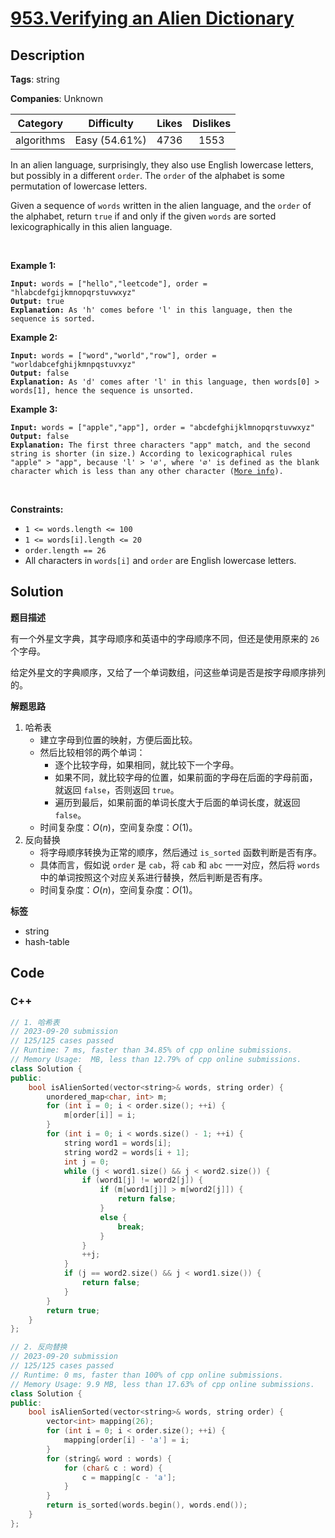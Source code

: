 # [953.Verifying an Alien Dictionary](https://leetcode.com/problems/verifying-an-alien-dictionary/description/)

## Description

**Tags**: string

**Companies**: Unknown

|  Category  |  Difficulty   | Likes | Dislikes |
| :--------: | :-----------: | :---: | :------: |
| algorithms | Easy (54.61%) | 4736  |   1553   |

<p>In an alien language, surprisingly, they also use English lowercase letters, but possibly in a different <code>order</code>. The <code>order</code> of the alphabet is some permutation of lowercase letters.</p>
<p>Given a sequence of <code>words</code> written in the alien language, and the <code>order</code> of the alphabet, return <code>true</code> if and only if the given <code>words</code> are sorted lexicographically in this alien language.</p>
<p>&nbsp;</p>
<p><strong class="example">Example 1:</strong></p>
<pre><code><strong>Input:</strong> words = [&quot;hello&quot;,&quot;leetcode&quot;], order = &quot;hlabcdefgijkmnopqrstuvwxyz&quot;
<strong>Output:</strong> true
<strong>Explanation: </strong>As &#39;h&#39; comes before &#39;l&#39; in this language, then the sequence is sorted.</code></pre>
<p><strong class="example">Example 2:</strong></p>
<pre><code><strong>Input:</strong> words = [&quot;word&quot;,&quot;world&quot;,&quot;row&quot;], order = &quot;worldabcefghijkmnpqstuvxyz&quot;
<strong>Output:</strong> false
<strong>Explanation: </strong>As &#39;d&#39; comes after &#39;l&#39; in this language, then words[0] &gt; words[1], hence the sequence is unsorted.</code></pre>
<p><strong class="example">Example 3:</strong></p>
<pre><code><strong>Input:</strong> words = [&quot;apple&quot;,&quot;app&quot;], order = &quot;abcdefghijklmnopqrstuvwxyz&quot;
<strong>Output:</strong> false
<strong>Explanation: </strong>The first three characters &quot;app&quot; match, and the second string is shorter (in size.) According to lexicographical rules &quot;apple&quot; &gt; &quot;app&quot;, because &#39;l&#39; &gt; &#39;&empty;&#39;, where &#39;&empty;&#39; is defined as the blank character which is less than any other character (<a href="https://en.wikipedia.org/wiki/Lexicographical_order" target="_blank">More info</a>).</code></pre>
<p>&nbsp;</p>
<p><strong>Constraints:</strong></p>
<ul>
  <li><code>1 &lt;= words.length &lt;= 100</code></li>
  <li><code>1 &lt;= words[i].length &lt;= 20</code></li>
  <li><code>order.length == 26</code></li>
  <li>All characters in <code>words[i]</code> and <code>order</code> are English lowercase letters.</li>
</ul>

## Solution

**题目描述**

有一个外星文字典，其字母顺序和英语中的字母顺序不同，但还是使用原来的 `26` 个字母。

给定外星文的字典顺序，又给了一个单词数组，问这些单词是否是按字母顺序排列的。

**解题思路**

1. 哈希表
   - 建立字母到位置的映射，方便后面比较。
   - 然后比较相邻的两个单词：
     - 逐个比较字母，如果相同，就比较下一个字母。
     - 如果不同，就比较字母的位置，如果前面的字母在后面的字母前面，就返回 `false`，否则返回 `true`。
     - 遍历到最后，如果前面的单词长度大于后面的单词长度，就返回 `false`。
   - 时间复杂度：$O(n)$，空间复杂度：$O(1)$。
2. 反向替换
   - 将字母顺序转换为正常的顺序，然后通过 `is_sorted` 函数判断是否有序。
   - 具体而言，假如说 `order` 是 `cab`，将 `cab` 和 `abc` 一一对应，然后将 `words` 中的单词按照这个对应关系进行替换，然后判断是否有序。
   - 时间复杂度：$O(n)$，空间复杂度：$O(1)$。

**标签**

- string
- hash-table

<!-- code start -->
## Code

### C++

```cpp
// 1. 哈希表
// 2023-09-20 submission
// 125/125 cases passed
// Runtime: 7 ms, faster than 34.85% of cpp online submissions.
// Memory Usage:  MB, less than 12.79% of cpp online submissions.
class Solution {
public:
    bool isAlienSorted(vector<string>& words, string order) {
        unordered_map<char, int> m;
        for (int i = 0; i < order.size(); ++i) {
            m[order[i]] = i;
        }
        for (int i = 0; i < words.size() - 1; ++i) {
            string word1 = words[i];
            string word2 = words[i + 1];
            int j = 0;
            while (j < word1.size() && j < word2.size()) {
                if (word1[j] != word2[j]) {
                    if (m[word1[j]] > m[word2[j]]) {
                        return false;
                    }
                    else {
                        break;
                    }
                }
                ++j;
            }
            if (j == word2.size() && j < word1.size()) {
                return false;
            }
        }
        return true;
    }
};
```

```cpp
// 2. 反向替换
// 2023-09-20 submission
// 125/125 cases passed
// Runtime: 0 ms, faster than 100% of cpp online submissions.
// Memory Usage: 9.9 MB, less than 17.63% of cpp online submissions.
class Solution {
public:
    bool isAlienSorted(vector<string>& words, string order) {
        vector<int> mapping(26);
        for (int i = 0; i < order.size(); ++i) {
            mapping[order[i] - 'a'] = i;
        }
        for (string& word : words) {
            for (char& c : word) {
                c = mapping[c - 'a'];
            }
        }
        return is_sorted(words.begin(), words.end());
    }
};
```

<!-- code end -->

